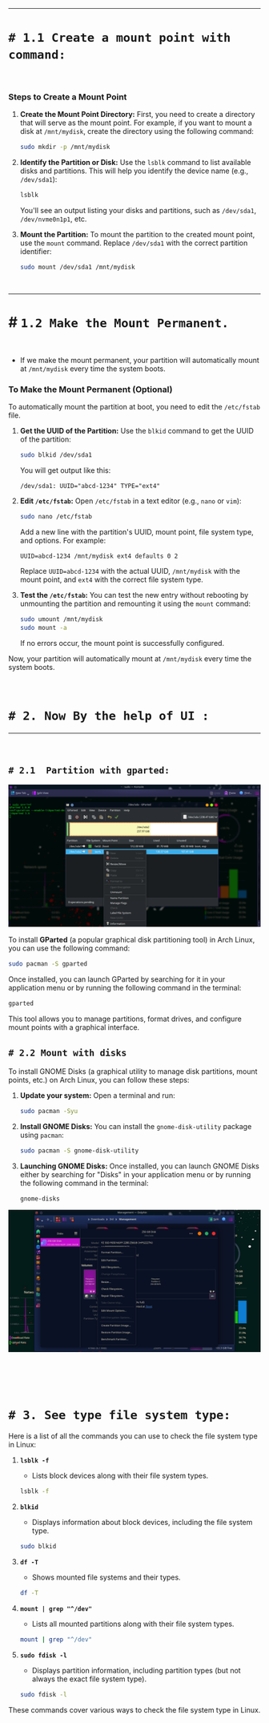 
<br>
<br>

---

# `# 1.1 Create a mount point with command: `

<br>

### Steps to Create a Mount Point

1. **Create the Mount Point Directory:**
   First, you need to create a directory that will serve as the mount point. For example, if you want to mount a disk at `/mnt/mydisk`, create the directory using the following command:
   ```bash
   sudo mkdir -p /mnt/mydisk
   ```

2. **Identify the Partition or Disk:**
   Use the `lsblk` command to list available disks and partitions. This will help you identify the device name (e.g., `/dev/sda1`):
   ```bash
   lsblk
   ```
   You'll see an output listing your disks and partitions, such as `/dev/sda1`, `/dev/nvme0n1p1`, etc.

3. **Mount the Partition:**
   To mount the partition to the created mount point, use the `mount` command. Replace `/dev/sda1` with the correct partition identifier:
   ```bash
   sudo mount /dev/sda1 /mnt/mydisk
   ```
<br>

---

# # `1.2 Make the Mount Permanent.`

<br>

- If we make the mount permanent, your partition will automatically mount at `/mnt/mydisk` every time the system boots.

### To Make the Mount Permanent (Optional)
To automatically mount the partition at boot, you need to edit the `/etc/fstab` file.

1. **Get the UUID of the Partition:**
   Use the `blkid` command to get the UUID of the partition:
   ```bash
   sudo blkid /dev/sda1
   ```
   You will get output like this:
   ```
   /dev/sda1: UUID="abcd-1234" TYPE="ext4"
   ```

2. **Edit `/etc/fstab`:**
   Open `/etc/fstab` in a text editor (e.g., `nano` or `vim`):
   ```bash
   sudo nano /etc/fstab
   ```
   Add a new line with the partition's UUID, mount point, file system type, and options. For example:
   ```
   UUID=abcd-1234 /mnt/mydisk ext4 defaults 0 2
   ```
   Replace `UUID=abcd-1234` with the actual UUID, `/mnt/mydisk` with the mount point, and `ext4` with the correct file system type.

3. **Test the `/etc/fstab`:**
   You can test the new entry without rebooting by unmounting the partition and remounting it using the `mount` command:
   ```bash
   sudo umount /mnt/mydisk
   sudo mount -a
   ```
   If no errors occur, the mount point is successfully configured.

Now, your partition will automatically mount at `/mnt/mydisk` every time the system boots.

<br>


# `# 2. Now By the help of UI : `

---

<br>

## `# 2.1  Partition with gparted: `

![do_partition_with_ui](image/image-5.png)

To install **GParted** (a popular graphical disk partitioning tool) in Arch Linux, you can use the following command:

```bash
sudo pacman -S gparted
```

Once installed, you can launch GParted by searching for it in your application menu or by running the following command in the terminal:

```bash
gparted
```

This tool allows you to manage partitions, format drives, and configure mount points with a graphical interface.


## `# 2.2 Mount with disks `

To install GNOME Disks (a graphical utility to manage disk partitions, mount points, etc.) on Arch Linux, you can follow these steps:

1. **Update your system:**
   Open a terminal and run:
   ```bash
   sudo pacman -Syu
   ```

2. **Install GNOME Disks:**
   You can install the `gnome-disk-utility` package using `pacman`:
   ```bash
   sudo pacman -S gnome-disk-utility
   ```

3. **Launching GNOME Disks:**
   Once installed, you can launch GNOME Disks either by searching for "Disks" in your application menu or by running the following command in the terminal:
   ```bash
   gnome-disks
   ```

![mount_with_ui](image/image-6.png)


<br>
<br>
<br>


# `# 3. See type file system type: `

Here is a list of all the commands you can use to check the file system type in Linux:

1. **`lsblk -f`**
   - Lists block devices along with their file system types.
   ```bash
   lsblk -f
   ```

2. **`blkid`**
   - Displays information about block devices, including the file system type.
   ```bash
   sudo blkid
   ```

3. **`df -T`**
   - Shows mounted file systems and their types.
   ```bash
   df -T
   ```

4. **`mount | grep "^/dev"`**
   - Lists all mounted partitions along with their file system types.
   ```bash
   mount | grep "^/dev"
   ```

5. **`sudo fdisk -l`**
   - Displays partition information, including partition types (but not always the exact file system type).
   ```bash
   sudo fdisk -l
   ```

These commands cover various ways to check the file system type in Linux.

<br>
<br>
<br>